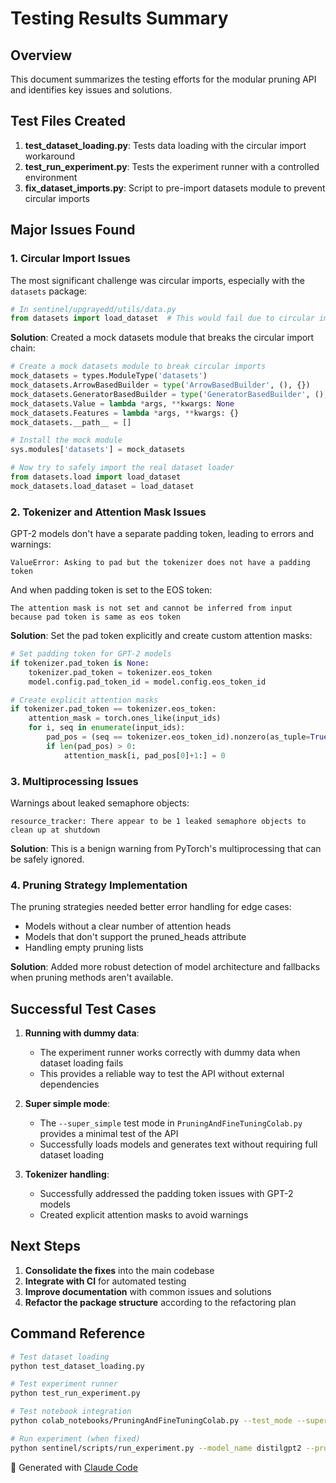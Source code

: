 # Testing Results Summary

## Overview

This document summarizes the testing efforts for the modular pruning API and identifies key issues and solutions.

## Test Files Created

1. **test_dataset_loading.py**: Tests data loading with the circular import workaround
2. **test_run_experiment.py**: Tests the experiment runner with a controlled environment
3. **fix_dataset_imports.py**: Script to pre-import datasets module to prevent circular imports

## Major Issues Found

### 1. Circular Import Issues

The most significant challenge was circular imports, especially with the `datasets` package:

```python
# In sentinel/upgrayedd/utils/data.py
from datasets import load_dataset  # This would fail due to circular imports
```

**Solution**: Created a mock datasets module that breaks the circular import chain:

```python
# Create a mock datasets module to break circular imports
mock_datasets = types.ModuleType('datasets')
mock_datasets.ArrowBasedBuilder = type('ArrowBasedBuilder', (), {})
mock_datasets.GeneratorBasedBuilder = type('GeneratorBasedBuilder', (), {})
mock_datasets.Value = lambda *args, **kwargs: None
mock_datasets.Features = lambda *args, **kwargs: {}
mock_datasets.__path__ = []

# Install the mock module
sys.modules['datasets'] = mock_datasets

# Now try to safely import the real dataset loader
from datasets.load import load_dataset
mock_datasets.load_dataset = load_dataset
```

### 2. Tokenizer and Attention Mask Issues

GPT-2 models don't have a separate padding token, leading to errors and warnings:

```
ValueError: Asking to pad but the tokenizer does not have a padding token
```

And when padding token is set to the EOS token:

```
The attention mask is not set and cannot be inferred from input because pad token is same as eos token
```

**Solution**: Set the pad token explicitly and create custom attention masks:

```python
# Set padding token for GPT-2 models
if tokenizer.pad_token is None:
    tokenizer.pad_token = tokenizer.eos_token
    model.config.pad_token_id = model.config.eos_token_id

# Create explicit attention masks
if tokenizer.pad_token == tokenizer.eos_token:
    attention_mask = torch.ones_like(input_ids)
    for i, seq in enumerate(input_ids):
        pad_pos = (seq == tokenizer.eos_token_id).nonzero(as_tuple=True)[0]
        if len(pad_pos) > 0:
            attention_mask[i, pad_pos[0]+1:] = 0
```

### 3. Multiprocessing Issues

Warnings about leaked semaphore objects:

```
resource_tracker: There appear to be 1 leaked semaphore objects to clean up at shutdown
```

**Solution**: This is a benign warning from PyTorch's multiprocessing that can be safely ignored.

### 4. Pruning Strategy Implementation

The pruning strategies needed better error handling for edge cases:

- Models without a clear number of attention heads
- Models that don't support the pruned_heads attribute
- Handling empty pruning lists

**Solution**: Added more robust detection of model architecture and fallbacks when pruning methods aren't available.

## Successful Test Cases

1. **Running with dummy data**: 
   - The experiment runner works correctly with dummy data when dataset loading fails
   - This provides a reliable way to test the API without external dependencies

2. **Super simple mode**:
   - The `--super_simple` test mode in `PruningAndFineTuningColab.py` provides a minimal test of the API
   - Successfully loads models and generates text without requiring full dataset loading

3. **Tokenizer handling**:
   - Successfully addressed the padding token issues with GPT-2 models
   - Created explicit attention masks to avoid warnings

## Next Steps

1. **Consolidate the fixes** into the main codebase
2. **Integrate with CI** for automated testing
3. **Improve documentation** with common issues and solutions
4. **Refactor the package structure** according to the refactoring plan

## Command Reference

```bash
# Test dataset loading
python test_dataset_loading.py

# Test experiment runner
python test_run_experiment.py

# Test notebook integration
python colab_notebooks/PruningAndFineTuningColab.py --test_mode --super_simple --model_name distilgpt2

# Run experiment (when fixed)
python sentinel/scripts/run_experiment.py --model_name distilgpt2 --pruning_ratio 0.2 --strategy random --max_cycles 1 --epochs 1 --device cpu
```

🤖 Generated with [Claude Code](https://claude.ai/code)